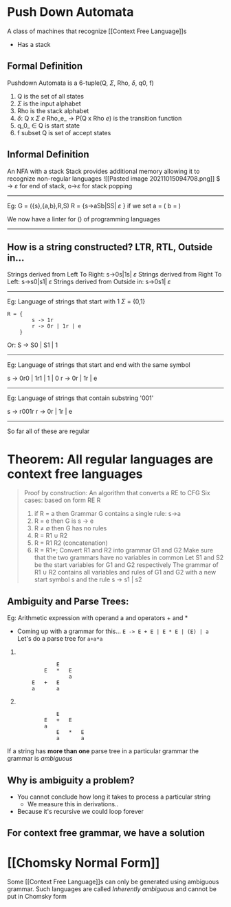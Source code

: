 # Push Down Automata
A class of machines that recognize [[Context Free Language]]s

* Has a stack

## Formal Definition
Pushdown Automata is a 6-tuple(Q, $\Sigma$, Rho, $\delta$, q0, f)
1. Q is the set of all states
2. $\Sigma$ is the input alphabet
3. Rho is the stack alphabet
4. $\delta$: Q x $\Sigma$ _e_ Rho_e_ -> P(Q x Rho _e_)  is the transition function
5. q_0_ $\in$ Q is start state
6. f subset Q is set of accept states


## Informal Definition

An NFA with a stack
Stack provides additional memory allowing it to recognize non-regular languages
![[Pasted image 20211015094708.png]]
$ -> $\varepsilon$ for end of stack, o->$\varepsilon$ for stack popping

---
Eg:
G = ({s},{a,b},R,S)
R = {s->aSb|SS| $\varepsilon$ } 
if we set
a = ( 
b = )

We now have a linter for () of programming languages

---

## How is a string constructed? LTR, RTL, Outside in...
Strings derived from Left To Right:		s->0s|1s| $\varepsilon$
Strings derived from Right To Left:		s->s0|s1| $\varepsilon$
Strings derived from Outside in:		s->0s1| $\varepsilon$


---
Eg: Language of strings that start with 1 $\Sigma$ = {0,1}
```
R = {
		s -> 1r
		r -> 0r | 1r | e
	}
```
 
Or: S -> S0 | S1 | 1

---
Eg: Language of strings that start and end with the same symbol

s -> 0r0 | 1r1 | 1 | 0
r -> 0r | 1r | e

---
Eg: Language of strings that contain substring '001'

s -> r001r
r -> 0r | 1r | e

---

So far all of these are regular 

# Theorem: All regular languages are context free languages
> Proof by construction:
> An algorithm that converts a RE to CFG
> Six cases: based on form RE R
> 	1. if R = a then Grammar G contains a single rule: s->a
> 	2. R = e then G is s -> e
> 	3. R $\neq$ $\emptyset$ then G has no rules
> 	4. R = R1 $\cup$ R2
> 	5. R = R1 R2 (concatenation)
> 	6. R = R1*; 
> Convert R1 and R2 into grammar G1 and G2 
> Make sure that the two grammars have no variables in common
> Let S1 and S2 be the start variables for G1 and G2 respectively
> The grammar of R1 $\cup$ R2 contains all variables and rules of G1 and G2 with a new start symbol s and the rule s -> s1 | s2
> 




## Ambiguity and Parse Trees:
Eg: Arithmetic expression with operand a and operators + and *
* Coming up with a grammar for this...
` E -> E + E | E * E | (E) | a `
Let's do a parse tree for `a+a*a`

1. 
```
				E
			E	*	E
					a
		E	+	E	
		a		a
```
2. 
```
				E
			E	+	E
			a
				E	*	E
				a		a
```

If a string has **more than one** parse tree in a particular grammar the grammar is *ambiguous*


## Why is ambiguity a problem?
* You cannot conclude how long it takes to process a particular string
	* We measure this in derivations..
* Because it's recursive we could loop forever

## For context free grammar, we have a solution

# [[Chomsky Normal Form]]
Some [[Context Free Language]]s can only be generated using ambiguous grammar. Such languages are called *Inherently ambiguous* and cannot be put in Chomsky form

